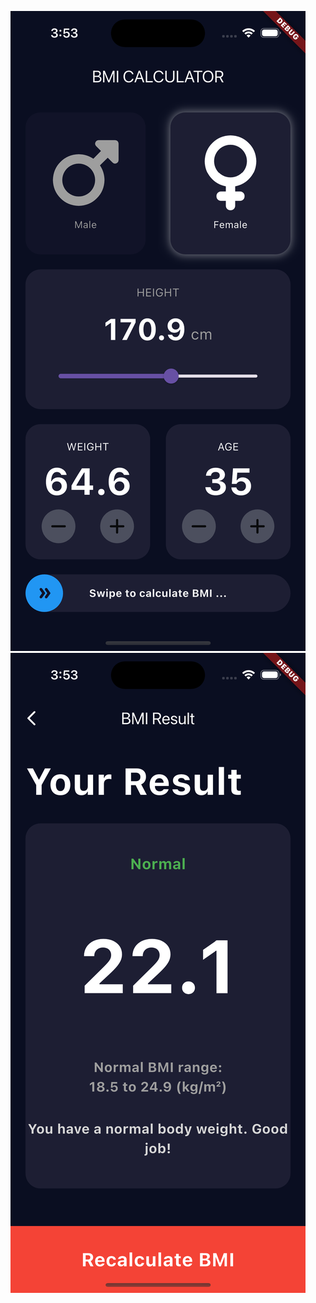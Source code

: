 ![screenshot](https://github.com/jaykantpandit/Flutter_BMI_Calculator/blob/main/home_page.png)
![screenshot](https://github.com/jaykantpandit/Flutter_BMI_Calculator/blob/main/result_page.png)
